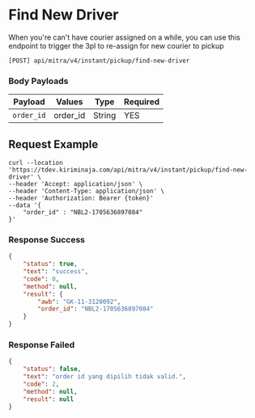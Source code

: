 # Find New Driver

When you're can't have courier assigned on a while, you can use this endpoint to trigger the 3pl to re-assign for new courier to pickup

```shell
[POST] api/mitra/v4/instant/pickup/find-new-driver
```

### Body Payloads
| Payload        | Values                                         | Type            | Required |
|----------------|------------------------------------------------|-----------------|----------|
| `order_id`      | order_id | String          | YES      |

## Request Example
```shell
curl --location 'https://tdev.kiriminaja.com/api/mitra/v4/instant/pickup/find-new-driver' \
--header 'Accept: application/json' \
--header 'Content-Type: application/json' \
--header 'Authorization: Bearer {token}'
--data '{
    "order_id" : "NBL2-1705636897084"
}'
```

### Response Success
```json
{
    "status": true,
    "text": "success",
    "code": 0,
    "method": null,
    "result": {
        "awb": "GK-11-3120092",
        "order_id": "NBL2-1705636897084"
    }
}
```
### Response Failed
```json
{
    "status": false,
    "text": "order id yang dipilih tidak valid.",
    "code": 2,
    "method": null,
    "result": null
}
```
